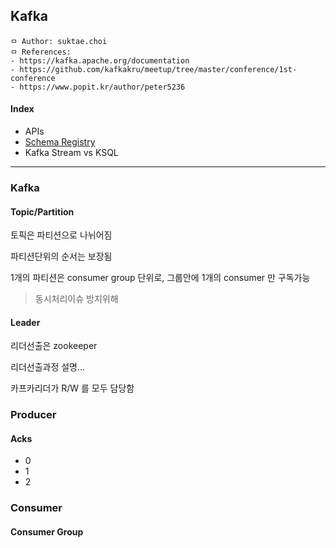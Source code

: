 ## Kafka

```
ㅁ Author: suktae.choi
ㅁ References:
- https://kafka.apache.org/documentation
- https://github.com/kafkakru/meetup/tree/master/conference/1st-conference
- https://www.popit.kr/author/peter5236
```

#### Index

- APIs
- [Schema Registry](https://medium.com/@gaemi/kafka-%EC%99%80-confluent-schema-registry-%EB%A5%BC-%EC%82%AC%EC%9A%A9%ED%95%9C-%EC%8A%A4%ED%82%A4%EB%A7%88-%EA%B4%80%EB%A6%AC-1-cdf8c99d2c5c)
- Kafka Stream vs KSQL

***

### Kafka

#### Topic/Partition

토픽은 파티션으로 나뉘어짐

파티션단위의 순서는 보장됨

1개의 파티션은 consumer group 단위로, 그룹안에 1개의 consumer 만 구독가능

> 동시처리이슈 방지위해

#### Leader

리더선출은 zookeeper

리더선출과정 설명...

카프카리더가 R/W 를 모두 담당함

### Producer

#### Acks

- 0
- 1
- 2

### Consumer

#### Consumer Group

